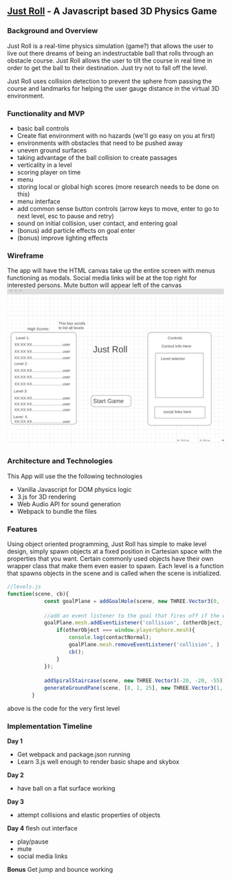 ## [Just Roll](http:/hashamim.github.io/justroll "Live Site") - A Javascript based 3D Physics Game
### Background and Overview
Just Roll is a real-time physics simulation (game?) that allows the user to live out there dreams of being an indestructable ball
that rolls through an obstacle course. Just Roll allows the user to tilt the course in real time in order to get the ball
to their destination. Just try not to fall off the level.

Just Roll uses collision detection to prevent the sphere from passing the course and landmarks for helping the user gauge
distance in the virtual 3D environment.

### Functionality and MVP
* basic ball controls
* Create flat environment with no hazards (we'll go easy on you at first)
* environments with obstacles that need to be pushed away
* uneven ground surfaces
* taking advantage of the ball collision to create passages
* verticality in a level
* scoring player on time
* menu
* storing local or global high scores (more research needs to be done on this)
* menu interface
* add common sense button controls (arrow keys to move, enter to go to next level, esc to pause and retry)
* sound on initial collision, user contact, and entering goal
* (bonus) add particle effects on goal enter
* (bonus) improve lighting effects

### Wireframe
The app will have the HTML canvas take up the entire screen with menus functioning as modals.
Social media links will be at the top right for interested persons. Mute button will appear left of the canvas
![wireframes](assets/js_wireframes.png)

### Architecture and Technologies
This App will use the the following technologies
* Vanilla Javascript for DOM physics logic
* 3.js for 3D rendering
* Web Audio API for sound generation
* Webpack to bundle the files

### Features
Using object oriented programming, Just Roll has simple to make level design, simply spawn objects at a fixed position in Cartesian space with the properties that you want. Certain commonly used objects have their own wrapper class that make them even easier to spawn. Each level is a function that spawns objects in the scene and is called when the scene is initialized.
```javascript
//levels.js
function(scene, cb){
            const goalPlane = addGoalHole(scene, new THREE.Vector3(0, -45, -65)); //spawn the goal
            
            //add an event listener to the goal that fires off if the win condition is met
            goalPlane.mesh.addEventListener('collision', (otherObject, vel, rot, contactNormal)=>{ 
                if(otherObject === window.playerSphere.mesh){
                    console.log(contactNormal);
                    goalPlane.mesh.removeEventListener('collision', )
                    cb();
                }
            });

            addSpiralStaircase(scene, new THREE.Vector3(-20, -20, -55)); //add a spiral staircase
            generateGroundPane(scene, [8, 1, 25], new THREE.Vector3(1, -20, -40)); //add a large flat area at a specified position and angle
        }
 ```
 above is the code for the very first level
### Implementation Timeline
**Day 1**
 - Get webpack and package.json running
 - Learn 3.js well enough to render basic shape and skybox
 
 **Day 2**
 - have ball on a flat surface working
 
 **Day 3**
 - attempt collisions and elastic properties of objects
 
 **Day 4**
 flesh out interface
 - play/pause
 - mute
 - social media links
 
 **Bonus**
 Get jump and bounce working
